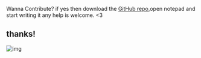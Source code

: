 Wanna Contribute? if yes then download the [GitHub repo](https://github.com/Partur1/fh-faq),open notepad and start writing it any help is welcome. <3
## thanks!
![img](https://cdn.discordapp.com/attachments/868223049680425030/877479413409804288/Thanks20for20Contributing.png)